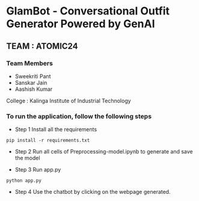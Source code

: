 # GlamBot -  Conversational Outfit Generator Powered by GenAI 

## TEAM : ATOMIC24

### Team Members
* Sweekriti Pant
* Sanskar Jain
* Aashish Kumar

College : Kalinga Institute of Industrial Technology 

### To run the application, follow the following steps

* Step 1 
Install all the requirements 
```
pip install -r requirements.txt
``` 

* Step 2 
Run all cells of Preprocessing-model.ipynb to generate and save the model 

* Step 3 
Run app.py 
```
python app.py
```

* Step 4
Use the chatbot by clicking on the webpage generated. 



